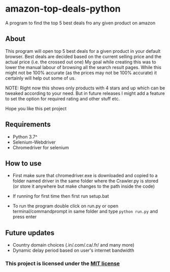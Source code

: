 # amazon-top-deals-python

A program to find the top 5 best deals fro any given product on amazon

## About

This program will open top 5 best deals for a given product in your default browser.
Best deals are decided based on the current selling price and the actual price (i.e. the crossed out one)
My goal while creating this was to lower the manual labour of browsing all the search result pages.
While this might not be 100% accurate (as the prices may not be 100% accurate) it certainly will help out some of us.

NOTE: Right now this shows only products with 4 stars and up which can be tweaked according to your need. But in future releases I might add a feature to set the option for required rating and other stuff etc.

Hope you like this pet project

## Requirements

* Python 3.7^
* Selenium-Webdriver
* Chromedriver for selenium

## How to use

* First make sure that chromedriver.exe is downloaded and copied to a folder named driver in the same folder where the Crawler.py is stored (or store it anywhere but make changes to the path inside the code)
* If running for first time then first run setup.bat

* To run the program double click on run.py or open terminal/commandprompt in same folder and type `python run.py` and press enter

## Future updates

* Country domain choices (.in/.com/.ca/.fr/ and many more)
* Dynamic delay period based on user's internet bandwidth

### This project is licensed under the [MIT license](https://raw.githubusercontent.com/Shetty073/amazon-top-deals-python/master/LICENSE)
